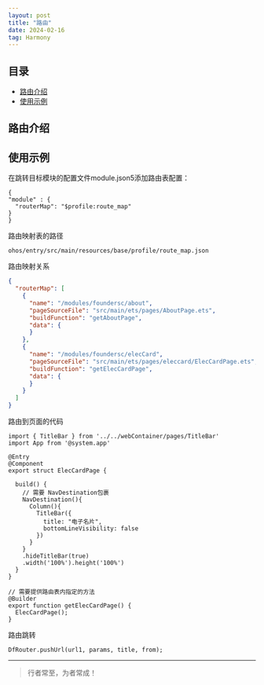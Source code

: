 ```yaml
---
layout: post
title: "路由"
date: 2024-02-16
tag: Harmony
---
```




## 目录
- [路由介绍](#content1)   
- [使用示例](#content2)


## <a id="content1">路由介绍</a>





## <a id="content2">使用示例</a>

在跳转目标模块的配置文件module.json5添加路由表配置：
```text
{
"module" : {
  "routerMap": "$profile:route_map"
}
}
```

路由映射表的路径
```text
ohos/entry/src/main/resources/base/profile/route_map.json
```

路由映射关系
```json
{
  "routerMap": [
    {
      "name": "/modules/foundersc/about",
      "pageSourceFile": "src/main/ets/pages/AboutPage.ets",
      "buildFunction": "getAboutPage",
      "data": {
      }
    },
    {
      "name": "/modules/foundersc/elecCard",
      "pageSourceFile": "src/main/ets/pages/eleccard/ElecCardPage.ets",
      "buildFunction": "getElecCardPage",
      "data": {
      }
    }
  ]
}
```

路由到页面的代码

```text
import { TitleBar } from '../../webContainer/pages/TitleBar'
import App from '@system.app'

@Entry
@Component
export struct ElecCardPage {

  build() {
    // 需要 NavDestination包裹
    NavDestination(){
      Column(){
        TitleBar({
          title: "电子名片",
          bottomLineVisibility: false
        })
      }
    }
    .hideTitleBar(true)
    .width('100%').height('100%')
  }
}

// 需要提供路由表内指定的方法
@Builder
export function getElecCardPage() {
  ElecCardPage();
}
```

路由跳转
```text
DfRouter.pushUrl(url1, params, title, from);
```




----------
>  行者常至，为者常成！


